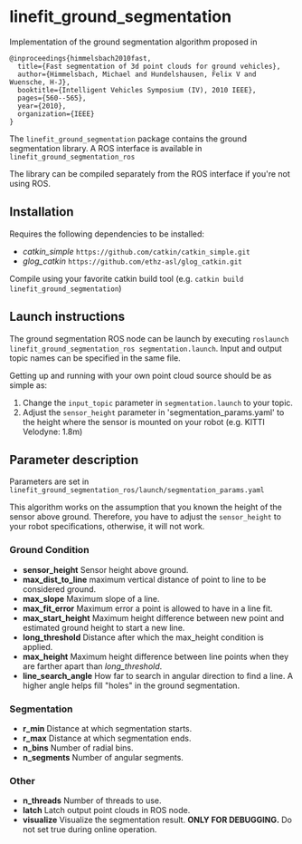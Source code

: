 # linefit_ground_segmentation

Implementation of the ground segmentation algorithm proposed in 
```
@inproceedings{himmelsbach2010fast,
  title={Fast segmentation of 3d point clouds for ground vehicles},
  author={Himmelsbach, Michael and Hundelshausen, Felix V and Wuensche, H-J},
  booktitle={Intelligent Vehicles Symposium (IV), 2010 IEEE},
  pages={560--565},
  year={2010},
  organization={IEEE}
}
```
The `linefit_ground_segmentation` package contains the ground segmentation library.
A ROS interface is available in `linefit_ground_segmentation_ros` 

The library can be compiled separately from the ROS interface if you're not using ROS.

## Installation

Requires the following dependencies to be installed:

- *catkin_simple* `https://github.com/catkin/catkin_simple.git` 
- *glog_catkin* `https://github.com/ethz-asl/glog_catkin.git`

Compile using your favorite catkin build tool (e.g. `catkin build linefit_ground_segmentation`)

## Launch instructions

The ground segmentation ROS node can be launch by executing `roslaunch linefit_ground_segmentation_ros segmentation.launch`.
Input and output topic names can be specified in the same file.

Getting up and running with your own point cloud source should be as simple as:

1. Change the `input_topic` parameter in `segmentation.launch` to your topic.
2. Adjust the `sensor_height` parameter in 'segmentation_params.yaml' to the height where the sensor is mounted on your robot (e.g. KITTI Velodyne: 1.8m)

## Parameter description

Parameters are set in `linefit_ground_segmentation_ros/launch/segmentation_params.yaml`

This algorithm works on the assumption that you known the height of the sensor above ground. 
Therefore, you have to adjust the `sensor_height` to your robot specifications, otherwise, it will not work.

### Ground Condition
- **sensor_height**  Sensor height above ground.
- **max_dist_to_line**  maximum vertical distance of point to line to be considered ground.
- **max_slope**  Maximum slope of a line.
- **max_fit_error**  Maximum error a point is allowed to have in a line fit.
- **max_start_height**  Maximum height difference between new point and estimated ground height to start a new line.
- **long_threshold**  Distance after which the max_height condition is applied.
- **max_height**  Maximum height difference between line points when they are farther apart than *long_threshold*.
- **line_search_angle**  How far to search in angular direction to find a line. A higher angle helps fill "holes" in the ground segmentation.

### Segmentation

- **r_min**  Distance at which segmentation starts.
- **r_max**  Distance at which segmentation ends.
- **n_bins**  Number of radial bins.
- **n_segments**  Number of angular segments.

### Other

- **n_threads**  Number of threads to use.
- **latch**  Latch output point clouds in ROS node. 
- **visualize** Visualize the segmentation result. **ONLY FOR DEBUGGING.** Do not set true during online operation.